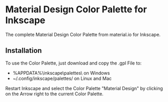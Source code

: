 # Material Design Color Palette for Inkscape
The complete Material Design Color Palette from material.io for Inkscape.

## Installation
To use the Color Palette, just download and copy the .gpl File to:
  * %APPDATA%\inkscape\palettes\ on Windows
  * ~/.config/inkscape/palettes/ on Linux and Mac

Restart Inkscape and select the Color Palette "Material Design" by clicking on the Arrow right to the current Color Palette.
